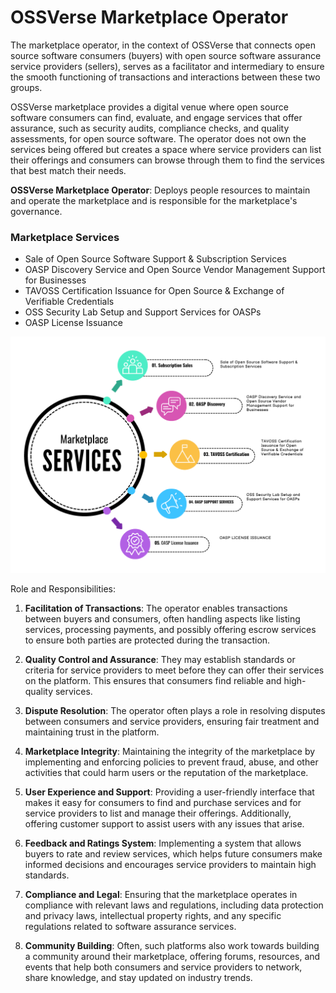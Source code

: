 # OSSVerse Marketplace Operator

The marketplace operator, in the context of OSSVerse that connects open source software consumers (buyers) with open source software assurance service providers (sellers), serves as a facilitator and intermediary to ensure the smooth functioning of transactions and interactions between these two groups. 

OSSVerse marketplace provides a digital venue where open source software consumers can find, evaluate, and engage services that offer assurance, such as security audits, compliance checks, and quality assessments, for open source software. The operator does not own the services being offered but creates a space where service providers can list their offerings and consumers can browse through them to find the services that best match their needs.

**OSSVerse Marketplace Operator**: Deploys people resources to maintain and operate the marketplace and is responsible for the marketplace's governance.

### Marketplace Services
- Sale of Open Source Software Support & Subscription Services
- OASP Discovery Service and Open Source Vendor Management Support for Businesses
- TAVOSS Certification Issuance for Open Source & Exchange of Verifiable Credentials
- OSS Security Lab Setup and Support Services for OASPs
- OASP License Issuance

![Marketplace Services](https://raw.githubusercontent.com/OSSVerse/OSSVerse/main/docs/assets/images/diagrams/MarketplaceServices.png)

Role and Responsibilities:

1. **Facilitation of Transactions**: The operator enables transactions between buyers and consumers, often handling aspects like listing services, processing payments, and possibly offering escrow services to ensure both parties are protected during the transaction.

2. **Quality Control and Assurance**: They may establish standards or criteria for service providers to meet before they can offer their services on the platform. This ensures that consumers find reliable and high-quality services.

3. **Dispute Resolution**: The operator often plays a role in resolving disputes between consumers and service providers, ensuring fair treatment and maintaining trust in the platform.

3. **Marketplace Integrity**: Maintaining the integrity of the marketplace by implementing and enforcing policies to prevent fraud, abuse, and other activities that could harm users or the reputation of the marketplace.

4. **User Experience and Support**: Providing a user-friendly interface that makes it easy for consumers to find and purchase services and for service providers to list and manage their offerings. Additionally, offering customer support to assist users with any issues that arise.

5. **Feedback and Ratings System**: Implementing a system that allows buyers to rate and review services, which helps future consumers make informed decisions and encourages service providers to maintain high standards.

6. **Compliance and Legal**: Ensuring that the marketplace operates in compliance with relevant laws and regulations, including data protection and privacy laws, intellectual property rights, and any specific regulations related to software assurance services.

7. **Community Building**: Often, such platforms also work towards building a community around their marketplace, offering forums, resources, and events that help both consumers and service providers to network, share knowledge, and stay updated on industry trends.


